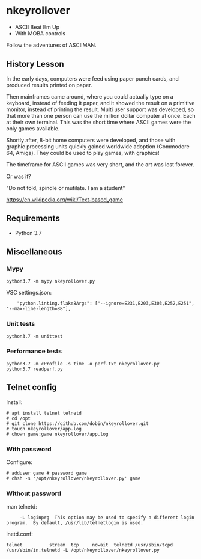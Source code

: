 # nkeyrollover

* ASCII Beat Em Up 
* With MOBA controls

Follow the adventures of ASCIIMAN.


## History Lesson 

In the early days, computers were feed using paper punch cards, and produced results printed on paper. 

Then mainframes came around, where you could actually type on a keyboard, instead
of feeding it paper, and it showed the result on a primitive monitor, instead
of printing the result. Multi user support was developed, so that more than
one person can use the million dollar computer at once. Each at their own terminal. This was the short time where ASCII games were the only games available. 

Shortly after, 8-bit home computers were developed, and those with graphic
processing units quickly gained worldwide adoption (Commodore 64, Amiga). 
They could be used to play games, with graphics!

The timeframe for ASCII games was very short, and the art was lost forever. 

Or was it?

"Do not fold, spindle or mutilate. I am a student"

https://en.wikipedia.org/wiki/Text-based_game

## Requirements

* Python 3.7


## Miscellaneous

### Mypy

```
python3.7 -m mypy nkeyrollover.py
```

VSC settings.json:
```
    "python.linting.flake8Args": ["--ignore=E231,E203,E303,E252,E251", "--max-line-length=88"],
```

### Unit tests

```
python3.7 -m unittest
```

### Performance tests 


```
python3.7 -m cProfile -s time -o perf.txt nkeyrollover.py
python3.7 readperf.py
```

## Telnet config 

Install: 
```
# apt install telnet telnetd
# cd /opt
# git clone https://github.com/dobin/nkeyrollover.git
# touch nkeyrollover/app.log
# chown game:game nkeyrollover/app.log
```


### With password

Configure:
```
# adduser game # password game
# chsh -s '/opt/nkeyrollover/nkeyrollover.py' game
```

### Without password

man telnetd:
```
     -L loginprg  This option may be used to specify a different login program.  By default, /usr/lib/telnetlogin is used.

```

inetd.conf:
```
telnet          stream  tcp     nowait  telnetd /usr/sbin/tcpd  /usr/sbin/in.telnetd -L /opt/nkeyrollover/nkeyrollover.py
```
